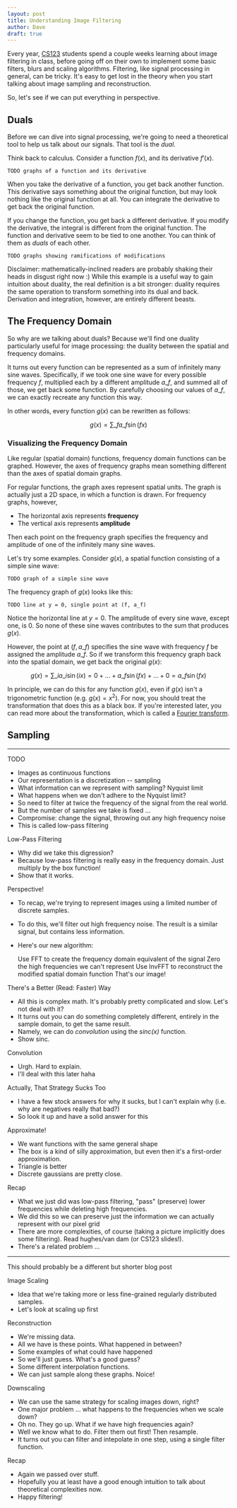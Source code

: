 ```yaml
---
layout: post
title: Understanding Image Filtering
author: Dave
draft: true
---
```


Every year, [CS123](http://cs.brown.edu/courses/cs123) students spend a couple weeks
learning about image filtering in class, before going off on their own to 
implement some basic filters, blurs and scaling algorithms. Filtering, like
signal processing in general, can be tricky. It's easy to get lost in the
theory when you start talking about image sampling and reconstruction.

So, let's see if we can put everything in perspective.

## Duals

Before we can dive into signal processing, we're going to need a theoretical
tool to help us talk about our signals. That tool is the _dual_. 

Think back to calculus. Consider a function $f(x)$, and its derivative 
$f'(x)$. 

    TODO graphs of a function and its derivative

When you take the derivative of a function, you get back another function.
This derivative says something about the original function, but may look
nothing like the original function at all. You can integrate the derivative to
get back the original function.

If you change the function, you get back a different derivative. If you modify
the derivative, the integral is different from the original function.
The function and derivative seem to be tied to one another.
You can think of them as _duals_ of each other.

    TODO graphs showing ramifications of modifications

Disclaimer: mathematically-inclined readers are probably shaking their
heads in disgust right now :) While this example is a useful way to gain
intuition about duality, the real definition is a bit stronger: duality
requires the same operation to transform something into its dual and back.
Derivation and integration, however, are entirely different beasts. 

## The Frequency Domain

So why are we talking about duals? Because we'll find one duality particularly
useful for image processing: the duality between the spatial and frequency 
domains.

It turns out every function can be represented as a sum of infinitely many 
sine waves. Specifically, if we took one sine wave for every possible 
frequency $f$, multiplied each by a different amplitude $a\_f$, and summed 
all of those, we get back some function. By carefully choosing our values
of $a\_f$, we can exactly recreate any function this way. 

In other words, every function $g(x)$ can be rewritten as follows:

$$g(x) = \sum\_f a\_f \sin(fx)$$

### Visualizing the Frequency Domain

Like regular (spatial domain) functions, frequency domain functions can be
graphed. However, the axes of frequency graphs mean something 
different than the axes of spatial domain graphs. 

For regular functions, the graph axes represent spatial units. The graph
is actually just a 2D space, in which a function is drawn. For frequency
graphs, however,

* The horizontal axis represents **frequency**
* The vertical axis represents **amplitude**

Then each point on the frequency graph specifies the frequency and amplitude
of one of the infinitely many sine waves.

Let's try some examples. Consider $g(x)$, a spatial function consisting of a 
simple sine wave:

    TODO graph of a simple sine wave

The frequency graph of $g(x)$ looks like this:

    TODO line at y = 0, single point at (f, a_f)

Notice the horizontal line at $y = 0$. The amplitude of every sine wave,
except one, is 0. So none of these sine waves contributes to the sum
that produces $g(x)$. 

However, the point at $(f, a\_f)$ specifies the sine wave with frequency
$f$ be assigned the amplitude $a\_f$. So if we transform this frequency
graph back into the spatial domain, we get back the original $g(x)$:

$$g(x) = \sum\_i a\_i \sin(ix) = 0 + ... + a\_f \sin(fx) + ... + 0 = a\_f \sin(fx)$$

In principle, we can do this for any function $g(x)$, even if $g(x)$ isn't
a trigonometric function (e.g. $g(x) = x^2$). For now, you should treat
the transformation that does this as a black box. If you're interested later,
you can read more about the transformation, which is called a
[Fourier transform](http://google.com/search?q=Fourier+transform).

## Sampling

---

TODO

* Images as continuous functions
* Our representation is a discretization -- sampling
* What information can we represent with sampling? Nyquist limit
* What happens when we don't adhere to the Nyquist limit?
* So need to filter at twice the frequency of the signal from the real world.
* But the number of samples we take is fixed ...
* Compromise: change the signal, throwing out any high frequency noise
* This is called low-pass filtering

Low-Pass Filtering
* Why did we take this digression? 
* Because low-pass filtering is really easy in the frequency domain. Just multiply
  by the box function!
* Show that it works.

Perspective!
* To recap, we're trying to represent images using a limited number of discrete samples.
* To do this, we'll filter out high frequency noise. The result is a similar signal, but contains less information.
* Here's our new algorithm:

    Use FFT to create the frequency domain equivalent of the signal
    Zero the high frequencies we can't represent
    Use InvFFT to reconstruct the modified spatial domain function
    That's our image!

There's a Better (Read: Faster) Way
* All this is complex math. It's probably pretty complicated and slow. Let's not deal with it?
* It turns out you can do something completely different, entirely in the sample domain, to get the same result.
* Namely, we can do _convolution_ using the _sinc(x)_ function. 
* Show sinc.

Convolution
* Urgh. Hard to explain. 
* I'll deal with this later haha

Actually, That Strategy Sucks Too
* I have a few stock answers for why it sucks, but I can't explain why (i.e. why are negatives really that bad?)
* So look it up and have a solid answer for this

Approximate!
* We want functions with the same general shape
* The box is a kind of silly approximation, but even then it's a first-order approximation.
* Triangle is better
* Discrete gaussians are pretty close.

Recap
* What we just did was low-pass filtering, "pass" (preserve) lower frequencies while deleting high frequencies.
* We did this so we can preserve just the information we can actually represent with our pixel grid
* There are more complexities, of course (taking a picture implicitly does some filtering). Read hughes/van dam (or CS123 slides!).
* There's a related problem ...

---

This should probably be a different but shorter blog post

Image Scaling
* Idea that we're taking more or less fine-grained regularly distributed samples.
* Let's look at scaling up first

Reconstruction
* We're missing data. 
* All we have is these points. What happened in between?
* Some examples of what could have happened
* So we'll just guess. What's a good guess?
* Some different interpolation functions. 
* We can just sample along these graphs. Noice!

Downscaling
* We can use the same strategy for scaling images down, right?
* One major problem ... what happens to the frequencies when we scale down?
* Oh no. They go up. What if we have high frequencies again?
* Well we know what to do. Filter them out first! Then resample.
* It turns out you can filter and intepolate in one step, using a single filter function.

Recap
* Again we passed over stuff. 
* Hopefully you at least have a good enough intuition to talk about theoretical complexities now.
* Happy filtering!

